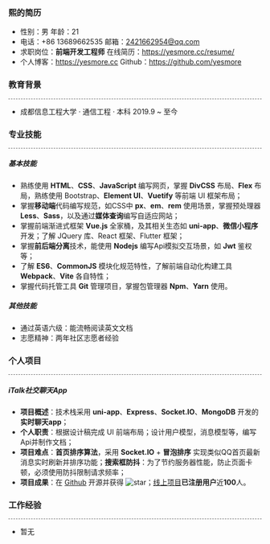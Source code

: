 ### 熙的简历

- 性别：男                                            年龄：21   
- 电话：+86 13689662535                邮箱：2421662954@qq.com
- 求职岗位：**前端开发工程师**             在线简历：https://yesmore.cc/resume/
- 个人博客：https://yesmore.cc       Github：https://github.com/yesmore

### 教育背景

<div style='border-bottom: 1px dashed #666666'></div>

- 成都信息工程大学 · 通信工程 · 本科             2019.9 ~ 至今

### 专业技能

<div style='border-bottom: 1px dashed #666666'></div>

##### 基本技能

- 熟练使用 **HTML**、**CSS**、**JavaScript** 编写网页，掌握 **DivCSS** 布局、**Flex** 布局，熟练使用 Bootstrap、**Element UI**、**Vuetify** 等前端 UI 框架布局；
- 掌握**移动端**代码编写规范，如CSS中 **px**、**em**、**rem** 使用场景，掌握预处理器 **Less**、**Sass**，以及通过**媒体查询**编写自适应网站；
- 掌握前端渐进式框架 **Vue.js** 全家桶，及其相关生态如 **uni-app**、**微信小程序** 开发；了解 JQuery 库、React 框架、Flutter 框架；
- 掌握**前后端分离**技术，能使用 **Nodejs** 编写Api模拟交互场景，如 **Jwt** 鉴权等；
- 了解 **ES6**、**CommonJS** 模块化规范特性，了解前端自动化构建工具 **Webpack**、**Vite** 各自特性；
- 掌握代码托管工具 **Git** 管理项目，掌握包管理器 **Npm**、**Yarn** 使用。

##### 其他技能

- 通过英语六级：能流畅阅读英文文档
- 志愿精神：两年社区志愿者经验

### 个人项目

<div style='border-bottom: 1px dashed #666666'></div>

##### iTalk社交聊天App

- **项目概述**：技术栈采用 **uni-app**、**Express**、**Socket.IO**、**MongoDB** 开发的**实时聊天app**；
- **个人职责**：根据设计稿完成 UI 前端布局；设计用户模型，消息模型等，编写Api并制作文档；
- **项目难点**：**首页排序算法**，采用 **Socket.IO** + **冒泡排序** 实现类似QQ首页最新消息实时刷新并排序功能；**搜索框防抖**：为了节约服务器性能，防止页面卡顿，必须使用防抖限制请求频率；
- **项目成果**：在 [Github](https://github.com/yesmore/italk-uniapp) 开源并获得 <img src="https://img.shields.io/github/stars/yesmore/italk-uniapp.svg" alt="star"/>；[线上项目](http://italk.aoau.top/)**已注册用户**近**100**人。

### 工作经验

<div style='border-bottom: 1px dashed #666666'></div>

- 暂无
